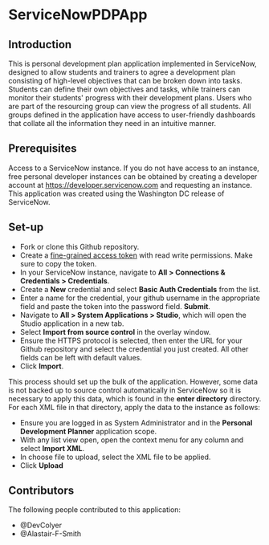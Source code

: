 # ServiceNowPDPApp

## Introduction

This is personal development plan application implemented in ServiceNow, designed to allow students and trainers to agree a development plan consisting of high-level objectives that can be broken down into tasks. Students can define their own objectives and tasks, while trainers can monitor their students' progress with their development plans. Users who are part of the resourcing group can view the progress of all students. All groups defined in the application have access to user-friendly dashboards that collate all the information they need in an intuitive manner.

## Prerequisites

Access to a ServiceNow instance. If you do not have access to an instance, free personal developer instances can be obtained by creating a developer account at https://developer.servicenow.com and requesting an instance. This application was created using the Washington DC release of ServiceNow.

## Set-up

- Fork or clone this Github repository.
- Create a [fine-grained access token](https://docs.github.com/en/authentication/keeping-your-account-and-data-secure/managing-your-personal-access-tokens#creating-a-fine-grained-personal-access-token) with read write permissions. Make sure to copy the token.
- In your ServiceNow instance, navigate to **All > Connections & Credentials > Credentials**.
- Create a **New** credential and select **Basic Auth Credentials** from the list.
- Enter a name for the credential, your github username in the appropriate field and paste the token into the password field. **Submit**.
- Navigate to **All > System Applications > Studio**, which will open the Studio application in a new tab.
- Select **Import from source control** in the overlay window.
- Ensure the HTTPS protocol is selected, then enter the URL for your Github repository and select the credential you just created. All other fields can be left with default values.
- Click **Import**.

This process should set up the bulk of the application. However, some data is not backed up to source control automatically in ServiceNow so it is necessary to apply this data, which is found in the **enter directory** directory. For each XML file in that directory, apply the data to the instance as follows:

- Ensure you are logged in as System Administrator and in the **Personal Development Planner** application scope.
- With any list view open, open the context menu for any column and select **Import XML**.
- In choose file to upload, select the XML file to be applied.
- Click **Upload**

## Contributors

The following people contributed to this application:

- @DevColyer
- @Alastair-F-Smith
